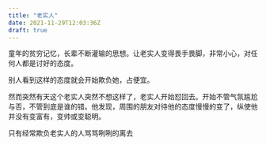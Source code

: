 ```yaml
---
title: "老实人"
date: 2021-11-29T12:03:36Z
draft: true
---
```


童年的贫穷记忆，长辈不断灌输的思想。让老实人变得畏手畏脚，非常小心，对任何人都是讨好的态度。

别人看到这样的态度就会开始欺负她，占便宜。

然而突然有天这个老实人突然不想这样了，老实人开始怼回去。开始不管气氛尴尬与否，不管到底是谁的错。他发现，周围的朋友对待他的态度慢慢的变了，纵使他并没有变富有，变帅或变聪明。

只有经常欺负老实人的人骂骂咧咧的离去




